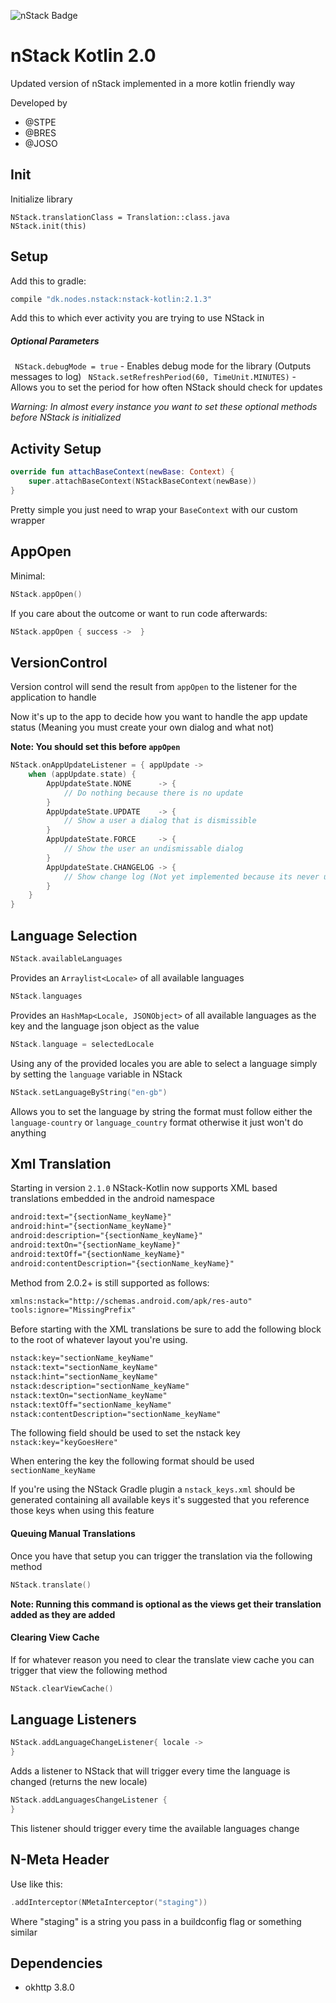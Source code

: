 ![nStack Badge](https://img.shields.io/maven-central/v/dk.nodes.nstack/nstack-kotlin.svg)

# nStack Kotlin 2.0

Updated version of nStack implemented in a more kotlin friendly way

Developed by 
- @STPE
- @BRES
- @JOSO

## Init

Initialize library
```
NStack.translationClass = Translation::class.java
NStack.init(this)
```

## Setup

Add this to gradle:
```groovy
compile "dk.nodes.nstack:nstack-kotlin:2.1.3"
```

Add this to which ever activity you are trying to use NStack in

##### Optional Parameters

` NStack.debugMode = true` - Enables debug mode for the library (Outputs messages to log)
` NStack.setRefreshPeriod(60, TimeUnit.MINUTES)` - Allows you to set the period for how often NStack should check for updates

*Warning: In almost every instance you want to set these optional methods before NStack is initialized*

## Activity Setup

```kotlin
override fun attachBaseContext(newBase: Context) {
    super.attachBaseContext(NStackBaseContext(newBase))
}
```

Pretty simple you just need to wrap your `BaseContext` with our custom wrapper

## AppOpen

Minimal:
```kotlin
NStack.appOpen()
```

If you care about the outcome or want to run code afterwards:
```kotlin
NStack.appOpen { success ->  }
```

## VersionControl
Version control will send the result from `appOpen` to the listener for the application to handle

Now it's up to the app to decide how you want to handle the app update status (Meaning you must create your own dialog and what not)

**Note: You should set this before `appOpen`**

```kotlin
NStack.onAppUpdateListener = { appUpdate ->
    when (appUpdate.state) {
        AppUpdateState.NONE      -> {
            // Do nothing because there is no update
        }
        AppUpdateState.UPDATE    -> {
            // Show a user a dialog that is dismissible
        }
        AppUpdateState.FORCE     -> {
            // Show the user an undismissable dialog
        }
        AppUpdateState.CHANGELOG -> {
            // Show change log (Not yet implemented because its never used)
        }
    }
}
```

## Language Selection

```kotlin
NStack.availableLanguages
```
Provides an `Arraylist<Locale>` of all available languages

```kotlin
NStack.languages
```
Provides an `HashMap<Locale, JSONObject>` of all available languages as the key and the language json object as the value

```kotlin
NStack.language = selectedLocale
```

Using any of the provided locales you are able to select a language simply by setting the `language` variable in NStack

```kotlin
NStack.setLanguageByString("en-gb")
```

Allows you to set the language by string the format must follow either the `language-country` or `language_country` format otherwise it just won't do anything

## Xml Translation

Starting in version `2.1.0` NStack-Kotlin now supports XML based translations embedded in the android namespace

```XML
android:text="{sectionName_keyName}"
android:hint="{sectionName_keyName}"
android:description="{sectionName_keyName}"
android:textOn="{sectionName_keyName}"
android:textOff="{sectionName_keyName}"
android:contentDescription="{sectionName_keyName}"
```

Method from 2.0.2+ is still supported as follows:

```XML
xmlns:nstack="http://schemas.android.com/apk/res-auto"
tools:ignore="MissingPrefix"
```

Before starting with the XML translations be sure to add the following block to the root of whatever layout you're using.

```XML
nstack:key="sectionName_keyName"
nstack:text="sectionName_keyName"
nstack:hint="sectionName_keyName"
nstack:description="sectionName_keyName"
nstack:textOn="sectionName_keyName"
nstack:textOff="sectionName_keyName"
nstack:contentDescription="sectionName_keyName"
````

The following field should be used to set the nstack key `nstack:key="keyGoesHere"`

When entering the key the following format should be used `sectionName_keyName`

If you're using the NStack Gradle plugin a `nstack_keys.xml` should be generated containing all available keys it's suggested that you reference those keys when using this feature

#### Queuing Manual Translations

Once you have that setup you can trigger the translation via the following method

```kotlin
NStack.translate()
```

**Note: Running this command is optional as the views get their translation added as they are added**

#### Clearing View Cache

If for whatever reason you need to clear the translate view cache you can trigger that view the following method

```kotlin
NStack.clearViewCache()
```

## Language Listeners

```kotlin
NStack.addLanguageChangeListener{ locale ->
}
```

Adds a listener to NStack that will trigger every time the language is changed (returns the new locale)


```kotlin
NStack.addLanguagesChangeListener {
}
```

This listener should trigger every time the available languages change

## N-Meta Header
Use like this:
```kotlin
.addInterceptor(NMetaInterceptor("staging"))
```
Where "staging" is a string you pass in a buildconfig flag or something similar

## Dependencies
- okhttp 3.8.0
